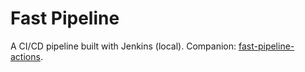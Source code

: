 # Fast Pipeline
A CI/CD pipeline built with Jenkins (local). Companion: [fast-pipeline-actions](https://github.com/yourusername/fast-pipeline-actions).
